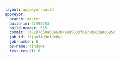 ```yaml
---
layout: appveyor-build
appveyor:
  branch: master
  build-id: 47495253
  build-number: 515
  commit: 338297d50a63e6d879e85003f6e73856da0c895c
  job-id: t0jgo34g3n1dx8gi
  job-number: 6
  os-name: Windows
  test-result: 0
---
```

